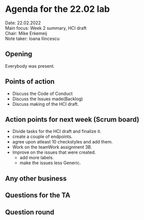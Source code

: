 # Agenda for the 22.02 lab

Date:           22.02.2022\
Main focus:     Week 2 summary, HCI draft\
Chair:          Mike Erkemeij\
Note taker:     Ioana Ilincescu

## Opening
Everybody was present.

## Points of action
  - Discuss the Code of Conduct
  - Discuss the Issues made(Backlog)
  - Discuss making of the HCI draft. 

## Action points for next week (Scrum board)
  - Divide tasks for the HCI draft and finalize it.
  - create a couple of endpoints.
  - agree upon atleast 10 checkstyles and add them.
  - Work on the teamWork assignment 3B.
  - Improve on the issues that were created.
    - add more labels.
    - make the issues less Generic.

## Any other business

## Questions for the TA

## Question round